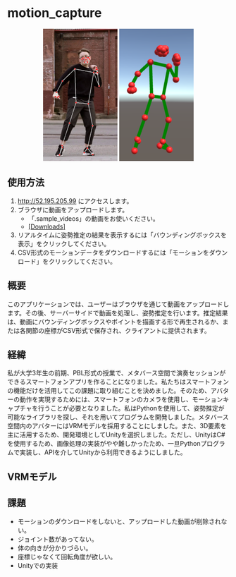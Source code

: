 # motion_capture

<div align="center">
    <img src="_github/img01.png" height="300">
    <img src="_github/img02.png" height="300">
</div>

## 使用方法

1. http://52.195.205.99 にアクセスします。
2. ブラウザに動画をアップロードします。
   - 「.sample_videos」の動画をお使いください。
   - [[Downloads]](_sample_videos/video1.mp4)
3. リアルタイムに姿勢推定の結果を表示するには「バウンディングボックスを表示」をクリックしてください。
4. CSV形式のモーションデータをダウンロードするには「モーションをダウンロード」をクリックしてください。

## 概要

このアプリケーションでは、ユーザーはブラウザを通じて動画をアップロードします。その後、サーバーサイドで動画を処理し、姿勢推定を行います。推定結果は、動画にバウンディングボックスやポイントを描画する形で再生されるか、または各関節の座標がCSV形式で保存され、クライアントに提供されます。

## 経緯

私が大学3年生の前期、PBL形式の授業で、メタバース空間で演奏セッションができるスマートフォンアプリを作ることになりました。私たちはスマートフォンの機能だけを活用してこの課題に取り組むことを決めました。そのため、アバターの動作を実現するためには、スマートフォンのカメラを使用し、モーションキャプチャを行うことが必要となりました。私はPythonを使用して、姿勢推定が可能なライブラリを探し、それを用いてプログラムを開発しました。メタバース空間内のアバターにはVRMモデルを採用することにしました。また、3D要素を主に活用するため、開発環境としてUnityを選択しました。ただし、UnityはC#を使用するため、画像処理の実装がやや難しかったため、一旦Pythonプログラムで実装し、APIを介してUnityから利用できるようにしました。

## VRMモデル

## 課題

- モーションのダウンロードをしないと、アップロードした動画が削除されない。
- ジョイント数があってない。
- 体の向きが分かりづらい。
- 座標じゃなくて回転角度が欲しい。
- Unityでの実装
